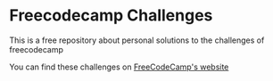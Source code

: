 # Freecodecamp Challenges
This is a free repository about personal solutions to the challenges of freecodecamp

You can find these challenges on [FreeCodeCamp's website](https://freecodecamp.org/)